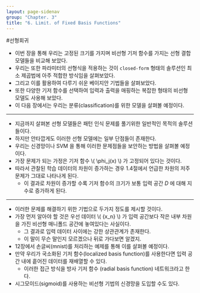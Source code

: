 ```yaml
---
layout: page-sidenav
group: "Chapter. 3"
title: "6. Limit. of Fixed Basis Functions"
---
```

#선형회귀
- 이번 장을 통해 우리는 고정된 크기를 가지며 비선형 기저 함수를 가지는 선형 결합 모델들을 비교해 보았다.
- 우리는 또한 파라미터의 선형식을 적용하는 것이 `closed-form` 형태의 솔루션인 최소 제곱법에 아주 적합한 방식임을 살펴보았다.
- 그리고 이를 활용하여 다루기 쉬운 베이지안 기법들을 살펴보았다.
- 또한 다양한 기저 함수를 선택하여 입력과 출력을 매핑하는 복잡한 형태의 비선형 모델도 사용해 보았다.
- 이 다음 장에서는 우리는 분류(classification)를 위한 모델을 살펴볼 예정이다.

-----

- 지금까지 살펴본 선형 모델들은 패턴 인식 문제를 풀기위한 일반적인 목적의 솔루션들이다.
- 하지만 안타깝게도 이러한 선형 모델에는 일부 단점들이 존재한다.
- 우리는 신경망이나 SVM 을 통해 이러한 문제점들을 보안하는 방법을 살펴볼 예정이다.
- 가장 문제가 되는 가정은 기저 함수 \\( \phi_j(x) \\) 가 고정되어 있다는 것이다.
- 따라서 관찰된 학습 데이터의 차원이 증가하는 경우 1.4절에서 언급한 차원의 저주 문제가 그대로 나타나게 된다.
    - 이 결과로 차원이 증가할 수록 기저 함수의 크기가 보통 입력 공간 $D$ 에 대해 지수로 증가하게 된다.

-----

- 이러한 문제를 해결하기 위한 기법으로 두가지 정도를 제시할 것이다.
- 가장 먼저 알아야 할 것은 우선 데이터 \\( \{x_n\} \\) 가 입력 공간보다 작은 내부 차원을 가진 비선형 매니폴드 공간에 놓여있다는 사실이다.
    - 그 결과로 입력 데이터 사이에는 강한 상관관계가 존재한다.
    - 이 말이 무슨 말인지 모르겠으나 뒤로 가다보면 알겠지.
- 12장에서 손글씨(mnist)를 처리하는 예제를 통해 이를 살펴볼 예정이다.
- 만약 우리가 국소화된 기저 함수(localized basis function)를 사용한다면 입력 공간 내에 흩어진 데이터를 재배열할 수 있다.
    - 이러한 접근 방식을 방사 기저 함수 (radial basis function) 네트워크라고 한다.
- 시그모이드(sigmoid)를 사용하는 비선형 기법의 신경망을 도입할 수도 있다.

